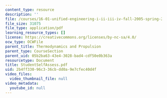 ```yaml
---
content_type: resource
description: ''
file: /courses/16-01-unified-engineering-i-ii-iii-iv-fall-2005-spring-2006/2b4ff33096c336cbdd0a9e7cfec40d4f_StudentSelfAssess.pdf
file_size: 31075
file_type: application/pdf
learning_resource_types: []
license: https://creativecommons.org/licenses/by-nc-sa/4.0/
ocw_type: OCWFile
parent_title: Thermodynamics and Propulsion
parent_type: CourseSection
parent_uid: 05b2ba63-43e4-3028-bad4-cdf50e0b363a
resourcetype: Document
title: StudentSelfAssess.pdf
uid: 2b4ff330-96c3-36cb-dd0a-9e7cfec40d4f
video_files:
  video_thumbnail_file: null
video_metadata:
  youtube_id: null
---
```

